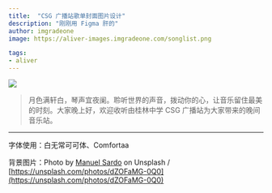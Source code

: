 ```yaml
---
title:  "CSG 广播站歌单封面图片设计"
description: "刚刚用 Figma 肝的"
author: imgradeone
image: https://aliver-images.imgradeone.com/songlist.png

tags:
- aliver
---
```


![](https://aliver-images.imgradeone.com/songlist-2x.png)

> 月色满轩白，琴声宜夜阑。聆听世界的声音，拨动你的心，让音乐留住最美的时刻。大家晚上好，欢迎收听由桂林中学 CSG 广播站为大家带来的晚间音乐站。

---

字体使用：白无常可可体、Comfortaa

背景图片：Photo by [Manuel Sardo](https://unsplash.com/@manuelsardo) on Unsplash / [https://unsplash.com/photos/dZOFaMG-0Q0](https://unsplash.com/photos/dZOFaMG-0Q0)
